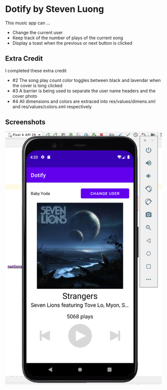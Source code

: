 # Dotify by Steven Luong
This music app can ...
- Change the current user
- Keep track of the number of plays of the current song
- Display a toast when the previous or next button is clicked

## Extra Credit
I completed these extra credit
- #2 The song play count color toggles between black and lavendar when the cover is long clicked
- #3 A barrier is being used to separate the user name headers and the cover photo
- #4 All dimensions and colors are extraced into res/values/dimens.xml and res/values/colors.xml respectively
## Screenshots
![Screen of the working homework on an emulator on my computer](imgs/hw1.png)
